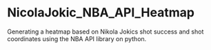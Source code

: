 # NicolaJokic_NBA_API_Heatmap
Generating a heatmap based on Nikola Jokics shot success and shot coordinates using the NBA API library on python.
